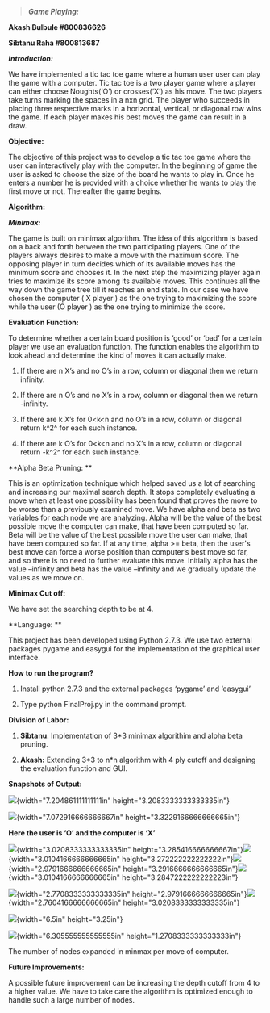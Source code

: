 > ***Game Playing:***

**Akash Bulbule \#800836626**

**Sibtanu Raha \#800813687**

***Introduction:***

We have implemented a tic tac toe game where a human user user can play
the game with a computer. Tic tac toe is a two player game where a
player can either choose Noughts(‘O’) or crosses(‘X’) as his move. The
two players take turns marking the spaces in a nxn grid. The player who
succeeds in placing three respective marks in a horizontal, vertical, or
diagonal row wins the game. If each player makes his best moves the game
can result in a draw.

**Objective:**

The objective of this project was to develop a tic tac toe game where
the user can interactively play with the computer. In the beginning of
game the user is asked to choose the size of the board he wants to play
in. Once he enters a number he is provided with a choice whether he
wants to play the first move or not. Thereafter the game begins.

**Algorithm:**

***Minimax:***

The game is built on minimax algorithm. The idea of this algorithm is
based on a back and forth between the two participating players. One of
the players always desires to make a move with the maximum score. The
opposing player in turn decides which of its available moves has the
minimum score and chooses it. In the next step the maximizing player
again tries to maximize its score among its available moves. This
continues all the way down the game tree till it reaches an end state.
In our case we have chosen the computer ( X player ) as the one trying
to maximizing the score while the user (O player ) as the one trying to
minimize the score.

**Evaluation Function:**

To determine whether a certain board position is ‘good’ or ‘bad’ for a
certain player we use an evaluation function. The function enables the
algorithm to look ahead and determine the kind of moves it can actually
make.

1.  If there are n X’s and no O’s in a row, column or diagonal then we
    return infinity.

2.  If there are n O’s and no X’s in a row, column or diagonal then we
    return -infinity.

3.  If there are k X’s for 0&lt;k&lt;n and no O’s in a row, column or
    diagonal return k^2^ for each such instance.

4.  If there are k O’s for 0&lt;k&lt;n and no X’s in a row, column or
    diagonal return -k^2^ for each such instance.

**Alpha Beta Pruning: **

This is an optimization technique which helped saved us a lot of
searching and increasing our maximal search depth. It stops completely
evaluating a move when at least one possibility has been found that
proves the move to be worse than a previously examined move. We have
alpha and beta as two variables for each node we are analyzing. Alpha
will be the value of the best possible move the computer can make, that
have been computed so far. Beta will be the value of the best possible
move the user can make, that have been computed so far. If at any time,
alpha &gt;= beta, then the user's best move can force a worse position
than computer’s best move so far, and so there is no need to further
evaluate this move. Initially alpha has the value –infinity and beta has
the value –infinity and we gradually update the values as we move on.

**Minimax Cut off:**

We have set the searching depth to be at 4.

**Language: **

This project has been developed using Python 2.7.3. We use two external
packages pygame and easygui for the implementation of the graphical user
interface.

**How to run the program?**

1.  Install python 2.7.3 and the external packages ‘pygame’ and
    ‘easygui’

2.  Type python FinalProj.py in the command prompt.

**Division of Labor:**

1.  **Sibtanu**: Implementation of 3\*3 minimax algorithim and alpha
    beta pruning.

2.  **Akash:** Extending 3\*3 to n\*n algorithm with 4 ply cutoff and
    designing the evaluation function and GUI.

**Snapshots of Output:**

![](media/image1.png){width="7.204861111111111in"
height="3.2083333333333335in"}

![](media/image2.png){width="7.072916666666667in"
height="3.3229166666666665in"}

**Here the user is ‘O’ and the computer is ‘X’**

![](media/image3.png){width="3.0208333333333335in"
height="3.285416666666667in"}![](media/image4.png){width="3.0104166666666665in"
height="3.272222222222222in"}![](media/image5.png){width="2.9791666666666665in"
height="3.2916666666666665in"}![](media/image6.png){width="3.0104166666666665in"
height="3.2847222222222223in"}

![](media/image7.png){width="2.7708333333333335in"
height="2.9791666666666665in"}![](media/image8.png){width="2.7604166666666665in"
height="3.0208333333333335in"}

![](media/image9.png){width="6.5in" height="3.25in"}

![](media/image10.png){width="6.305555555555555in"
height="1.2708333333333333in"}

The number of nodes expanded in minmax per move of computer.

**Future Improvements:**

A possible future improvement can be increasing the depth cutoff from 4
to a higher value. We have to take care the algorithm is optimized
enough to handle such a large number of nodes.
